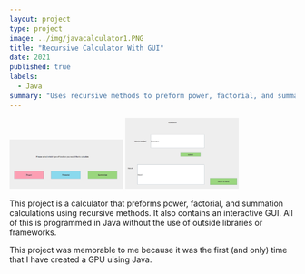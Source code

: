 ```yaml
---
layout: project
type: project
image: ../img/javacalculator1.PNG
title: "Recursive Calculator With GUI"
date: 2021
published: true
labels:
  - Java
summary: "Uses recursive methods to preform power, factorial, and summation calculations. Interacts with user using an interactive GUI"
---
```


<div class="text-center p-4">
  <img width="200px" src="../img/javacalculator1.PNG" class="img-thumbnail" >
  <img width="200px" src="../img/javacalculator2.PNG" class="img-thumbnail" >
</div>

This project is a calculator that preforms power, factorial, and summation calculations using recursive methods. It also contains an interactive GUI. All of this is programmed in Java without the use of outside libraries or frameworks.

This project was memorable to me because it was the first (and only) time that I have created a GPU uising Java.
